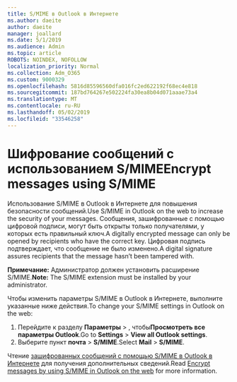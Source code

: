 ```yaml
---
title: S/MIME в Outlook в Интернете
ms.author: daeite
author: daeite
manager: joallard
ms.date: 5/1/2019
ms.audience: Admin
ms.topic: article
ROBOTS: NOINDEX, NOFOLLOW
localization_priority: Normal
ms.collection: Adm_O365
ms.custom: 9000329
ms.openlocfilehash: 5816d85596560dfa016fc2ed622192f68ec4e818
ms.sourcegitcommit: 187bd764267e502224fa30ea8b04d071aaae73a4
ms.translationtype: MT
ms.contentlocale: ru-RU
ms.lasthandoff: 05/02/2019
ms.locfileid: "33546258"
---
```

# <a name="encrypt-messages-using-smime"></a><span data-ttu-id="0756b-102">Шифрование сообщений с использованием S/MIME</span><span class="sxs-lookup"><span data-stu-id="0756b-102">Encrypt messages using S/MIME</span></span>

<span data-ttu-id="0756b-103">Использование S/MIME в Outlook в Интернете для повышения безопасности сообщений.</span><span class="sxs-lookup"><span data-stu-id="0756b-103">Use S/MIME in Outlook on the web to increase the security of your messages.</span></span> <span data-ttu-id="0756b-104">Сообщения, зашифрованные с помощью цифровой подписи, могут быть открыты только получателями, у которых есть правильный ключ.</span><span class="sxs-lookup"><span data-stu-id="0756b-104">A digitally encrypted message can only be opened by recipients who have the correct key.</span></span> <span data-ttu-id="0756b-105">Цифровая подпись подтверждает, что сообщение не было изменено.</span><span class="sxs-lookup"><span data-stu-id="0756b-105">A digital signature assures recipients that the message hasn’t been tampered with.</span></span>

<span data-ttu-id="0756b-106">**Примечание:** Администратор должен установить расширение S/MIME.</span><span class="sxs-lookup"><span data-stu-id="0756b-106">**Note:** The S/MIME extension must be installed by your administrator.</span></span>

<span data-ttu-id="0756b-107">Чтобы изменить параметры S/MIME в Outlook в Интернете, выполните указанные ниже действия.</span><span class="sxs-lookup"><span data-stu-id="0756b-107">To change your S/MIME settings in Outlook on the web:</span></span>

1. <span data-ttu-id="0756b-108">Перейдите к разделу **Параметры** > , чтобы**Просмотреть все параметры Outlook**.</span><span class="sxs-lookup"><span data-stu-id="0756b-108">Go to **Settings** > **View all Outlook settings**.</span></span>
2. <span data-ttu-id="0756b-109">Выберите пункт **почта** > **S/MIME**.</span><span class="sxs-lookup"><span data-stu-id="0756b-109">Select **Mail** > **S/MIME**.</span></span>

<span data-ttu-id="0756b-110">Чтение [зашифрованных сообщений с помощью S/MIME в Outlook в Интернете](https://support.office.com/article/878c79fc-7088-4b39-966f-14512658f480) для получения дополнительных сведений.</span><span class="sxs-lookup"><span data-stu-id="0756b-110">Read [Encrypt messages by using S/MIME in Outlook on the web](https://support.office.com/article/878c79fc-7088-4b39-966f-14512658f480) for more information.</span></span>